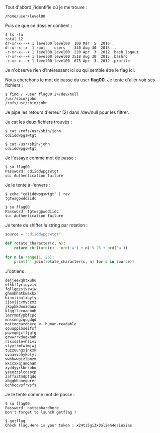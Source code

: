 Tout d'abord j'identifie où je me trouve :

```$ pwd
/home/user/level00
```

Puis ce que ce dossier contient :

```
$ ls -la
total 12
dr-xr-x---+ 1 level00 level00  100 Mar  5  2016 .
d--x--x--x  1 root    users    340 Aug 30  2015 ..
-r-xr-x---+ 1 level00 level00  220 Apr  3  2012 .bash_logout
-r-xr-x---+ 1 level00 level00 3518 Aug 30  2015 .bashrc
-r-xr-x---+ 1 level00 level00  675 Apr  3  2012 .profile
```

Je n'observe rien d'intéressant ici ou qui semble être le flag ici.

Nous cherchons le mot de passe du user **flag00**. Je tente d'aller voir ses fichiers :

```
$ find / -user flag00 2>/dev/null
/usr/sbin/john
/rofs/usr/sbin/john
```

Je pipe les retours d'erreur (2) dans /dev/null pour les filtrer.

Je cat les deux fichiers trouvés :

```
$ cat /rofs/usr/sbin/john
cdiiddwpgswtgt

$ cat /usr/sbin/john
cdiiddwpgswtgt
```

Je l'essaye comme mot de passe : 

```
$ su flag00
Password: cdiiddwpgswtgt
su: Authentication failure
```

Je le tente à l'envers :

```
$ echo "cdiiddwpgswtgt" | rev
tgtwsgpwddiidc

$ su flag00
Password: tgtwsgpwddiidc
su: Authentication failure
```

Je tente de shifter la string par rotation :

```python
source = "cdiiddwpgswtgt"

def rotate_character(c, n):
    return chr((ord(c) - ord('a') + n) % 26 + ord('a'))
    
for n in range(1, 26):
    print(''.join(rotate_character(c, n) for c in source))
```

J'obtiens :

```
dejjeexqhtxuhu
efkkffyriuyviv
fgllggzsjvzwjw
ghmmhhatkwaxkx
hinniibulxbyly
ijoojjcvmyczmz
jkppkkdwnzdana
klqqllexoaebob
lmrrmmfypbfcpc
mnssnngzqcgdqd
nottoohardhere <- human-readable
opuuppibseifsf
pqvvqqjctfjgtg
qrwwrrkdugkhuh
rsxxsslevhlivi
styyttmfwimjwj
tuzzuungxjnkxk
uvaavvohykolyl
vwbbwwpizlpmzm
wxccxxqjamqnan
xyddyyrkbnrobo
yzeezzslcospcp
zaffaatmdptqdq
abggbbunequrer
bchhccvofrvsfs
```

Je le tente comme mot de passe :

```
$ su flag00
Password: nottoohardhere
Don't forget to launch getflag !

$ getflag
Check flag.Here is your token : x24ti5gi3x0ol2eh4esiuxias
```